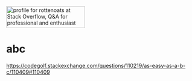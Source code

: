 <a href="https://stackoverflow.com/users/3589092/rottenoats">
<img src="https://stackoverflow.com/users/flair/3589092.png" width="208" height="58" alt="profile for rottenoats at Stack Overflow, Q&amp;A for professional and enthusiast programmers" title="profile for rottenoats at Stack Overflow, Q&amp;A for professional and enthusiast programmers">
</a>

# abc

https://codegolf.stackexchange.com/questions/110219/as-easy-as-a-b-c/110409#110409
